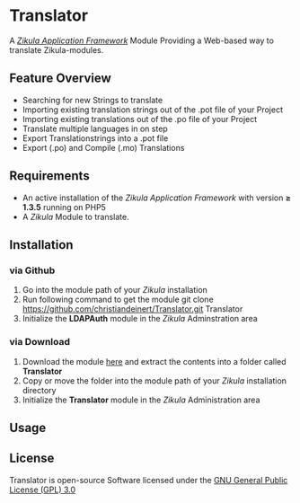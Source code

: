# Translator

A *[Zikula Application Framework](http://www.zikula.org)* Module Providing a Web-based way to translate Zikula-modules.


## Feature Overview

- Searching for new Strings to translate
- Importing existing translation strings out of the .pot file of your Project
- Importing existing translations out of the .po file of your Project
- Translate multiple languages in on step
- Export Translationstrings into a .pot file
- Export (.po) and Compile (.mo) Translations

## Requirements

- An active installation of the _Zikula Application Framework_ with version **&ge; 1.3.5** running on PHP5
- A _Zikula_ Module to translate.


## Installation

### via Github
1. Go into the module path of your _Zikula_ installation
2. Run following command to get the module
		git clone https://github.com/christiandeinert/Translator.git Translator
3. Initialize the **LDAPAuth** module in the _Zikula_ Adminstration area

### via Download
1. Download the module [here](http://github.com/christiandeinert/Translator/archive/master.zip) and extract the contents into a folder called **Translator**
2. Copy or move the folder into the module path of your _Zikula_ installation directory
3. Initialize the **Translator** module in the _Zikula_ Administration area


## Usage

## License

Translator is open-source Software licensed under the [GNU General Public License (GPL) 3.0](http://www.gnu.org/licenses/gpl-3.0)